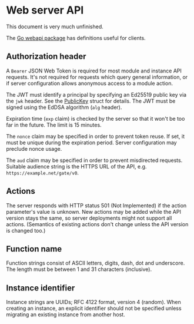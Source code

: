 # Web server API

This document is very much unfinished.

The [Go webapi package](https://godoc.org/github.com/tsavola/gate/webapi) has
definitions useful for clients.


## Authorization header

A `Bearer` JSON Web Token is required for most module and instance API
requests.  It's not required for requests which query general information, or
if server configuration allows anonymous access to a module action.

The JWT must identify a principal by specifying an Ed25519 public key via the
`jwk` header.  See the [PublicKey](https://godoc.org/github.com/tsavola/gate/webapi#PublicKey)
struct for details.  The JWT must be signed using the EdDSA algorithm (`alg`
header).

Expiration time (`exp` claim) is checked by the server so that it won't be too
far in the future.  The limit is 15 minutes.

The `nonce` claim may be specified in order to prevent token reuse.  If set, it
must be unique during the expiration period.  Server configuration may preclude
nonce usage.

The `aud` claim may be specified in order to prevent misdirected requests.
Suitable audience string is the HTTPS URL of the API,
e.g. `https://example.net/gate/v0`.


## Actions

The server responds with HTTP status 501 (Not Implemented) if the action
parameter's value is unknown.  New actions may be added while the API version
stays the same, so server deployments might not support all actions.
(Semantics of existing actions don't change unless the API version is changed
too.)


## Function name

Function strings consist of ASCII letters, digits, dash, dot and underscore.
The length must be between 1 and 31 characters (inclusive).


## Instance identifier

Instance strings are UUIDs; RFC 4122 format, version 4 (random).  When creating
an instance, an explicit identifier should not be specified unless migrating an
existing instance from another host.

